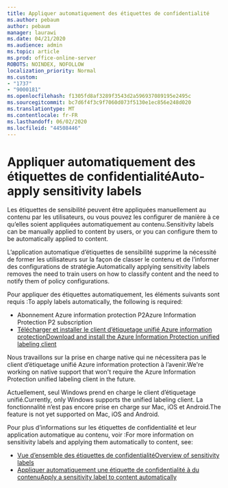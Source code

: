 ```yaml
---
title: Appliquer automatiquement des étiquettes de confidentialité
ms.author: pebaum
author: pebaum
manager: laurawi
ms.date: 04/21/2020
ms.audience: admin
ms.topic: article
ms.prod: office-online-server
ROBOTS: NOINDEX, NOFOLLOW
localization_priority: Normal
ms.custom:
- "1737"
- "9000181"
ms.openlocfilehash: f1305fd8af3289f3543d2a596937089195e2495c
ms.sourcegitcommit: bc7d6f4f3c9f7060d073f5130e1ec856e248d020
ms.translationtype: MT
ms.contentlocale: fr-FR
ms.lasthandoff: 06/02/2020
ms.locfileid: "44508446"
---
```

# <a name="auto-apply-sensitivity-labels"></a><span data-ttu-id="4554c-102">Appliquer automatiquement des étiquettes de confidentialité</span><span class="sxs-lookup"><span data-stu-id="4554c-102">Auto-apply sensitivity labels</span></span>

<span data-ttu-id="4554c-103">Les étiquettes de sensibilité peuvent être appliquées manuellement au contenu par les utilisateurs, ou vous pouvez les configurer de manière à ce qu’elles soient appliquées automatiquement au contenu.</span><span class="sxs-lookup"><span data-stu-id="4554c-103">Sensitivity labels can be manually applied to content by users, or you can configure them to be automatically applied to content.</span></span>

<span data-ttu-id="4554c-104">L’application automatique d’étiquettes de sensibilité supprime la nécessité de former les utilisateurs sur la façon de classer le contenu et de l’informer des configurations de stratégie.</span><span class="sxs-lookup"><span data-stu-id="4554c-104">Automatically applying sensitivity labels removes the need to train users on how to classify content and the need to notify them of policy configurations.</span></span>

<span data-ttu-id="4554c-105">Pour appliquer des étiquettes automatiquement, les éléments suivants sont requis :</span><span class="sxs-lookup"><span data-stu-id="4554c-105">To apply labels automatically, the following is required:</span></span>

- <span data-ttu-id="4554c-106">Abonnement Azure information protection P2</span><span class="sxs-lookup"><span data-stu-id="4554c-106">Azure Information Protection P2 subscription</span></span>
- [<span data-ttu-id="4554c-107">Télécharger et installer le client d’étiquetage unifié Azure information protection</span><span class="sxs-lookup"><span data-stu-id="4554c-107">Download and install the Azure Information Protection unified labeling client</span></span>](https://docs.microsoft.com/azure/information-protection/rms-client/install-unifiedlabelingclient-app)

<span data-ttu-id="4554c-108">Nous travaillons sur la prise en charge native qui ne nécessitera pas le client d’étiquetage unifié Azure information protection à l’avenir.</span><span class="sxs-lookup"><span data-stu-id="4554c-108">We're working on native support that won't require the Azure Information Protection unified labeling client in the future.</span></span>

<span data-ttu-id="4554c-109">Actuellement, seul Windows prend en charge le client d’étiquetage unifié.</span><span class="sxs-lookup"><span data-stu-id="4554c-109">Currently, only Windows supports the unified labeling client.</span></span>  <span data-ttu-id="4554c-110">La fonctionnalité n’est pas encore prise en charge sur Mac, iOS et Android.</span><span class="sxs-lookup"><span data-stu-id="4554c-110">The feature is not yet supported on Mac, iOS and Android.</span></span>

<span data-ttu-id="4554c-111">Pour plus d’informations sur les étiquettes de confidentialité et leur application automatique au contenu, voir :</span><span class="sxs-lookup"><span data-stu-id="4554c-111">For more information on sensitivity labels and applying them automatically to content,  see:</span></span>

- [<span data-ttu-id="4554c-112">Vue d’ensemble des étiquettes de confidentialité</span><span class="sxs-lookup"><span data-stu-id="4554c-112">Overview of sensitivity labels</span></span>](https://docs.microsoft.com/microsoft-365/compliance/sensitivity-labels)
- [<span data-ttu-id="4554c-113">Appliquer automatiquement une étiquette de confidentialité à du contenu</span><span class="sxs-lookup"><span data-stu-id="4554c-113">Apply a sensitivity label to content automatically</span></span>](https://docs.microsoft.com/office365/securitycompliance/apply_sensitivity_label_automatically)